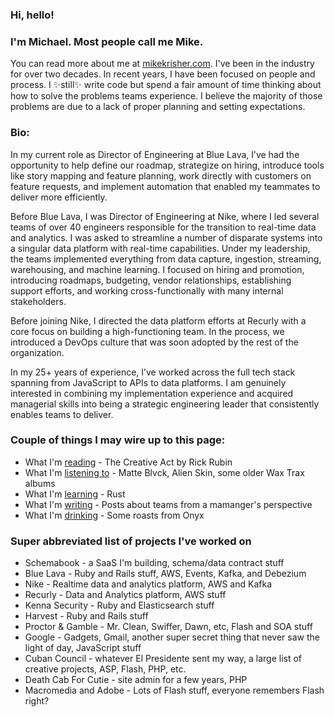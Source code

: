### Hi, hello!

### I'm Michael. Most people call me Mike. 

You can read more about me at [mikekrisher.com](http://mikekrisher.com). I've been 
in the industry for over two decades. In recent years, I have been focused on 
people and process. I ✨still✨ write code but spend a fair amount of time thinking 
about how to solve the problems teams experience. I believe the majority of those 
problems are due to a lack of proper planning and setting expectations.

### Bio:
In my current role as Director of Engineering at Blue Lava, I’ve had the opportunity 
to help define our roadmap, strategize on hiring, introduce tools like story mapping 
and feature planning, work directly with customers on feature requests, and implement 
automation that enabled my teammates to deliver more efficiently.

Before Blue Lava, I was Director of Engineering at Nike, where I led several teams of 
over 40 engineers responsible for the transition to real-time data and analytics. I was 
asked to streamline a number of disparate systems into a singular data platform with 
real-time capabilities. Under my leadership, the teams implemented everything from 
data capture, ingestion, streaming, warehousing, and machine learning. I focused on 
hiring and promotion, introducing roadmaps, budgeting, vendor relationships, establishing 
support efforts, and working cross-functionally with many internal stakeholders.

Before joining Nike, I directed the data platform efforts at Recurly with a core focus on 
building a high-functioning team. In the process, we introduced a DevOps culture that was 
soon adopted by the rest of the organization.

In my 25+ years of experience, I’ve worked across the full tech stack spanning from 
JavaScript to APIs to data platforms. I am genuinely interested in combining my implementation 
experience and acquired managerial skills into being a strategic engineering leader that 
consistently enables teams to deliver.

### Couple of things I may wire up to this page:
- What I'm [reading](https://mikekrisher.com/books) - The Creative Act by Rick Rubin
- What I'm [listening to](https://music.apple.com/profile/mkrisher) - Matte Blvck, Alien Skin, some older Wax Trax albums
- What I'm [learning](https://doc.rust-lang.org) - Rust
- What I'm [writing](https://mikekrisher.com/writings) - Posts about teams from a mamanger's perspective
- What I'm [drinking](https://mikekrisher.com/coffees) - Some roasts from Onyx

### Super abbreviated list of projects I've worked on
- Schemabook - a SaaS I'm building, schema/data contract stuff
- Blue Lava - Ruby and Rails stuff, AWS, Events, Kafka, and Debezium
- Nike - Realtime data and analytics platform, AWS and Kafka
- Recurly - Data and Analytics platform, AWS stuff
- Kenna Security - Ruby and Elasticsearch stuff
- Harvest - Ruby and Rails stuff
- Proctor & Gamble - Mr. Clean, Swiffer, Dawn, etc, Flash and SOA stuff
- Google - Gadgets, Gmail, another super secret thing that never saw the light of day, JavaScript stuff
- Cuban Council - whatever El Presidente sent my way, a large list of creative projects, ASP, Flash, PHP, etc.
- Death Cab For Cutie - site admin for a few years, PHP
- Macromedia and Adobe - Lots of Flash stuff, everyone remembers Flash right?

